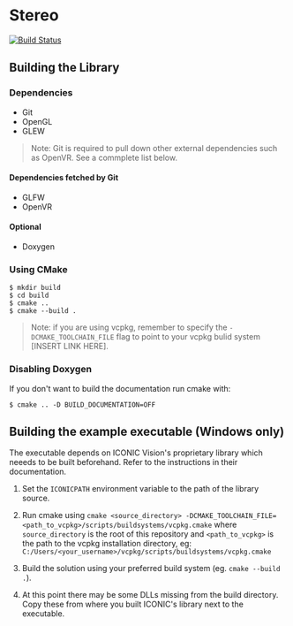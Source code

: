 
# Stereo

[![Build Status](https://travis-ci.org/mvk-pupils/stereo.svg?branch=master)](https://travis-ci.org/mvk-pupils/stereo)

## Building the Library


### Dependencies

- Git
- OpenGL
- GLEW

> Note: Git is required to pull down other external dependencies such as OpenVR.
> See a commplete list below.

#### Dependencies fetched by Git

- GLFW
- OpenVR


#### Optional

- Doxygen


### Using CMake

```
$ mkdir build
$ cd build
$ cmake ..
$ cmake --build .
```

> Note: if you are using vcpkg, remember to specify the `-DCMAKE_TOOLCHAIN_FILE`
> flag to point to your vcpkg bulid system [INSERT LINK HERE].


### Disabling Doxygen

If you don't want to build the documentation run cmake with:

```
$ cmake .. -D BUILD_DOCUMENTATION=OFF
```


## Building the example executable (Windows only)

The executable depends on ICONIC Vision's proprietary library which neeeds to be
built beforehand. Refer to the instructions in their documentation. 

1. Set the `ICONICPATH` environment variable to the path of the library source.

2. Run cmake using `cmake <source_directory>
   -DCMAKE_TOOLCHAIN_FILE=<path_to_vcpkg>/scripts/buildsystems/vcpkg.cmake`
   where `source_directory` is the root of this repository and `<path_to_vcpkg>`
   is the path to the vcpkg installation directory, eg:
   `C:/Users/<your_username>/vcpkg/scripts/buildsystems/vcpkg.cmake`

3. Build the solution using your preferred build system (eg. `cmake --build .`).

4. At this point there may be some DLLs missing from the build directory.  Copy
   these from where you built ICONIC's library next to the executable.
